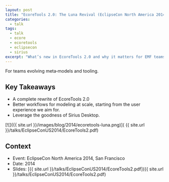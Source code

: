 ```yaml
---
layout: post
title: "EcoreTools 2.0: The Luna Revival (EclipseCon North America 2014)"
categories:
  - talk
tags:
  - talk
  - ecore
  - ecoretools
  - eclipsecon
  - sirius
excerpt: "What’s new in EcoreTools 2.0 and why it matters for EMF teams—resources and takeaways from ECNA 2014."
---
```


For teams evolving meta‑models and tooling.

## Key Takeaways
- A complete rewrite of EcoreTools 2.0
- Better workflows for modeling at scale, starting from the user experience we aim for.
- Leverage the goodness of Sirius Desktop.

[![]({{ site.url }}/images/blog/2014/ecoretools-luna.png)]( {{ site.url }}/talks/EclipseConUS2014/EcoreTools2.pdf)


## Context
- Event: EclipseCon North America 2014, San Francisco
- Date: 2014
- Slides: [{{ site.url }}/talks/EclipseConUS2014/EcoreTools2.pdf]({{ site.url }}/talks/EclipseConUS2014/EcoreTools2.pdf)
